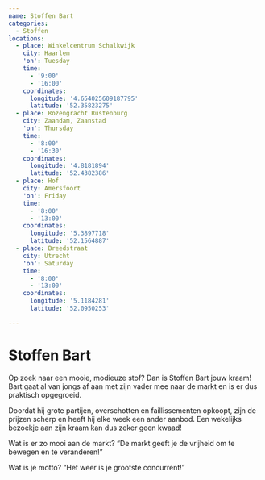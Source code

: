 ```yaml
---
name: Stoffen Bart
categories:
  - Stoffen
locations:
  - place: Winkelcentrum Schalkwijk
    city: Haarlem
    'on': Tuesday
    time:
      - '9:00'
      - '16:00'
    coordinates:
      longitude: '4.654025609187795'
      latitude: '52.35823275'
  - place: Rozengracht Rustenburg
    city: Zaandam, Zaanstad
    'on': Thursday
    time:
      - '8:00'
      - '16:30'
    coordinates:
      longitude: '4.8181894'
      latitude: '52.4382386'
  - place: Hof
    city: Amersfoort
    'on': Friday
    time:
      - '8:00'
      - '13:00'
    coordinates:
      longitude: '5.3897718'
      latitude: '52.1564887'
  - place: Breedstraat
    city: Utrecht
    'on': Saturday
    time:
      - '8:00'
      - '13:00'
    coordinates:
      longitude: '5.1184281'
      latitude: '52.0950253'

---
```


# Stoffen Bart

Op zoek naar een mooie, modieuze stof? Dan is Stoffen Bart jouw kraam! Bart gaat al van jongs af aan met zijn vader mee naar de markt en is er dus praktisch opgegroeid.

Doordat hij grote partijen, overschotten en faillissementen opkoopt, zijn de prijzen scherp en heeft hij elke week een ander aanbod. Een wekelijks bezoekje aan zijn kraam kan dus zeker geen kwaad!

Wat is er zo mooi aan de markt?
“De markt geeft je de vrijheid om te bewegen en te veranderen!”

Wat is je motto?
“Het weer is je grootste concurrent!”